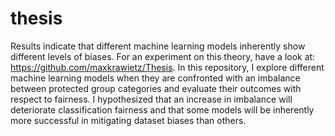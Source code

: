 # thesis

Results indicate that different machine learning models inherently show different levels of biases. For an experiment on this theory, have a look at: https://github.com/maxkrawietz/Thesis. In this repository, I explore different machine learning models when they are confronted with an imbalance between protected group categories and evaluate their outcomes with respect to fairness. I hypothesized that an increase in imbalance will deteriorate classification fairness and that some models will be inherently more successful in mitigating dataset biases than others.
